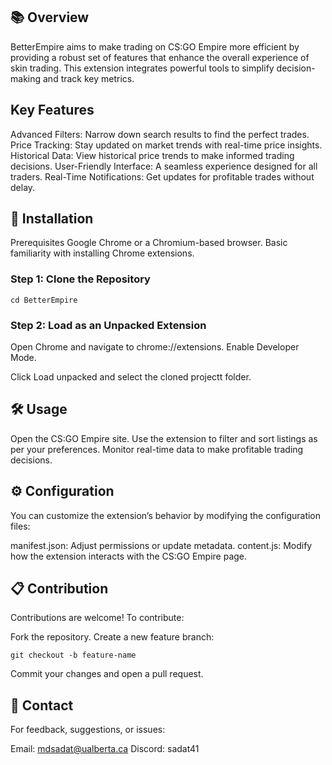 ## 📚 Overview
BetterEmpire aims to make trading on CS:GO Empire more efficient by providing a robust set of features that enhance the overall experience of skin trading. This extension integrates powerful tools to simplify decision-making and track key metrics.

## Key Features
Advanced Filters: Narrow down search results to find the perfect trades.
Price Tracking: Stay updated on market trends with real-time price insights.
Historical Data: View historical price trends to make informed trading decisions.
User-Friendly Interface: A seamless experience designed for all traders.
Real-Time Notifications: Get updates for profitable trades without delay.

## 🚀 Installation
Prerequisites
Google Chrome or a Chromium-based browser.
Basic familiarity with installing Chrome extensions.

### Step 1: Clone the Repository
```git clone https://github.com/your-username/BetterEmpire.git
cd BetterEmpire
```

### Step 2: Load as an Unpacked Extension
Open Chrome and navigate to chrome://extensions.
Enable Developer Mode.

Click Load unpacked and select the cloned projectt folder.

## 🛠️ Usage
Open the CS:GO Empire site.
Use the extension to filter and sort listings as per your preferences.
Monitor real-time data to make profitable trading decisions.

## ⚙️ Configuration
You can customize the extension’s behavior by modifying the configuration files:

manifest.json: Adjust permissions or update metadata.
content.js: Modify how the extension interacts with the CS:GO Empire page.

## 📋 Contribution
Contributions are welcome! To contribute:

Fork the repository.
Create a new feature branch:
```
git checkout -b feature-name
```
Commit your changes and open a pull request.

## 🤝 Contact
For feedback, suggestions, or issues:

Email: mdsadat@ualberta.ca
Discord: sadat41
